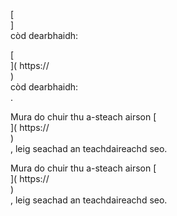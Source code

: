 [<br host>]<br action>còd dearbhaidh:<br code>

[<br host>]( https://<br host>)<br action>còd dearbhaidh:<br code>.

Mura do chuir thu a-steach airson [<br host>]( https://<br host>)<br action>, leig seachad an teachdaireachd seo.

Mura do chuir thu a-steach airson [<br host>]( https://<br host>)<br action>, leig seachad an teachdaireachd seo.
